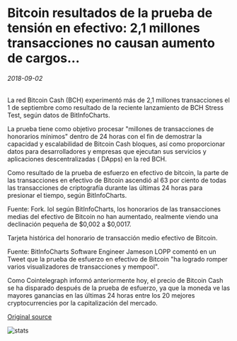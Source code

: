 # Bitcoin resultados de la prueba de tensión en efectivo: 2,1 millones transacciones no causan aumento de cargos...

###### 2018-09-02

La red Bitcoin Cash (BCH) experimentó más de 2,1 millones transacciones el 1 de septiembre como resultado de la reciente lanzamiento de BCH Stress Test, según datos de BitInfoCharts.

La prueba tiene como objetivo procesar "millones de transacciones de honorarios mínimos" dentro de 24 horas con el fin de demostrar la capacidad y escalabilidad de Bitcoin Cash bloques, así como proporcionar datos para desarrolladores y empresas que ejecutan sus servicios y aplicaciones descentralizadas ( DApps) en la red BCH.

Como resultado de la prueba de esfuerzo en efectivo de bitcoin, la parte de las transacciones en efectivo de Bitcoin ascendió al 63 por ciento de todas las transacciones de criptografía durante las últimas 24 horas para presionar el tiempo, según BitInfoCharts.

Fuente: Fork. lol según BitInfoCharts, los honorarios de las transacciones medias del efectivo de Bitcoin no han aumentado, realmente viendo una declinación pequeña de $0,002 a $0,0017.

Tarjeta histórica del honorario de transacción medio efectivo de Bitcoin.

Fuente: BitInfoCharts Software Engineer Jameson LOPP comentó en un Tweet que la prueba de esfuerzo en efectivo de Bitcoin "ha logrado romper varios visualizadores de transacciones y mempool".

Como Cointelegraph informó anteriormente hoy, el precio de Bitcoin Cash se ha disparado después de la prueba de esfuerzo, ya que la moneda ve las mayores ganancias en las últimas 24 horas entre los 20 mejores cryptocurrencies por la capitalización del mercado.

[Original source](https://cointelegraph.com/news/bitcoin-cash-stress-test-results-21-million-transactions-cause-no-surge-in-fees)

![stats](https://c.statcounter.com/11760860/0/a89fa40b/1/ "stats")